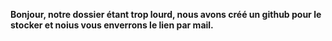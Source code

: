 **Bonjour, notre dossier étant trop lourd, nous avons créé un github pour le stocker et noius vous enverrons le lien par mail.**
